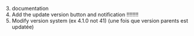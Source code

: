 3) documentation
5) Add the update version button and notification !!!!!!!!
6) Modify version system (ex 4.1.0 not 41) (une fois que version parents est updatée)